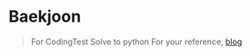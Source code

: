 # Baekjoon
> For CodingTest
> Solve to python
> For your reference, <a href="https://velog.io/@delightes/series/%EC%BD%94%EB%94%A9%ED%85%8C%EC%8A%A4%ED%8A%B8"> blog </a>
